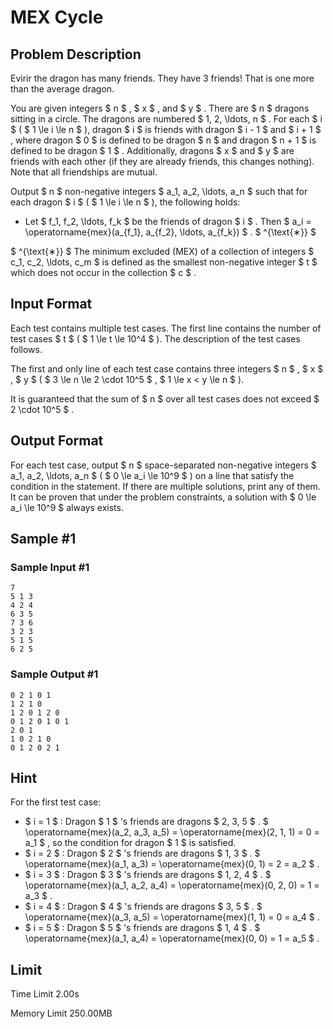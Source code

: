 # MEX Cycle

## Problem Description

Evirir the dragon has many friends. They have 3 friends! That is one more than the average dragon.

You are given integers $ n $ , $ x $ , and $ y $ . There are $ n $ dragons sitting in a circle. The dragons are numbered $ 1, 2, \ldots, n $ . For each $ i $ ( $ 1 \le i \le n $ ), dragon $ i $ is friends with dragon $ i - 1 $ and $ i + 1 $ , where dragon $ 0 $ is defined to be dragon $ n $ and dragon $ n + 1 $ is defined to be dragon $ 1 $ . Additionally, dragons $ x $ and $ y $ are friends with each other (if they are already friends, this changes nothing). Note that all friendships are mutual.

Output $ n $ non-negative integers $ a_1, a_2, \ldots, a_n $ such that for each dragon $ i $ ( $ 1 \le i \le n $ ), the following holds:

- Let $ f_1, f_2, \ldots, f_k $ be the friends of dragon $ i $ . Then $ a_i = \operatorname{mex}(a_{f_1}, a_{f_2}, \ldots, a_{f_k}) $ . $ ^{\text{∗}} $

 $ ^{\text{∗}} $ The minimum excluded (MEX) of a collection of integers $ c_1, c_2, \ldots, c_m $ is defined as the smallest non-negative integer $ t $ which does not occur in the collection $ c $ .

## Input Format

Each test contains multiple test cases. The first line contains the number of test cases $ t $ ( $ 1 \le t \le 10^4 $ ). The description of the test cases follows.

The first and only line of each test case contains three integers $ n $ , $ x $ , $ y $ ( $ 3 \le n \le 2 \cdot 10^5 $ , $ 1 \le x < y \le n $ ).

It is guaranteed that the sum of $ n $ over all test cases does not exceed $ 2 \cdot 10^5 $ .

## Output Format

For each test case, output $ n $ space-separated non-negative integers $ a_1, a_2, \ldots, a_n $ ( $ 0 \le a_i \le 10^9 $ ) on a line that satisfy the condition in the statement. If there are multiple solutions, print any of them. It can be proven that under the problem constraints, a solution with $ 0 \le a_i \le 10^9 $ always exists.

## Sample #1

### Sample Input #1

```
7
5 1 3
4 2 4
6 3 5
7 3 6
3 2 3
5 1 5
6 2 5
```

### Sample Output #1

```
0 2 1 0 1
1 2 1 0
1 2 0 1 2 0
0 1 2 0 1 0 1
2 0 1
1 0 2 1 0
0 1 2 0 2 1
```

## Hint

For the first test case:

- $ i = 1 $ : Dragon $ 1 $ 's friends are dragons $ 2, 3, 5 $ . $ \operatorname{mex}(a_2, a_3, a_5) = \operatorname{mex}(2, 1, 1) = 0 = a_1 $ , so the condition for dragon $ 1 $ is satisfied.
- $ i = 2 $ : Dragon $ 2 $ 's friends are dragons $ 1, 3 $ . $ \operatorname{mex}(a_1, a_3) = \operatorname{mex}(0, 1) = 2 = a_2 $ .
- $ i = 3 $ : Dragon $ 3 $ 's friends are dragons $ 1, 2, 4 $ . $ \operatorname{mex}(a_1, a_2, a_4) = \operatorname{mex}(0, 2, 0) = 1 = a_3 $ .
- $ i = 4 $ : Dragon $ 4 $ 's friends are dragons $ 3, 5 $ . $ \operatorname{mex}(a_3, a_5) = \operatorname{mex}(1, 1) = 0 = a_4 $ .
- $ i = 5 $ : Dragon $ 5 $ 's friends are dragons $ 1, 4 $ . $ \operatorname{mex}(a_1, a_4) = \operatorname{mex}(0, 0) = 1 = a_5 $ .

## Limit



Time Limit
2.00s

Memory Limit
250.00MB
